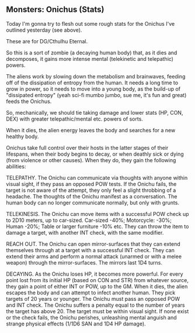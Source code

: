 ## Monsters: Onichus (Stats) 

Today I'm gonna try to flesh out some rough stats for the Onichus I've outlined yesterday (see above).

These are for DG/Cthulhu Eternal.

So this is a sort of zombie (a decaying human body) that, as it dies and decomposes, it gains more intense mental (telekinetic and telepathic) powers.

The aliens work by slowing down the metabolism and brainwaves, feeding off of the dissipation of entropy from the human. It needs a long time to grow in power, so it needs to move into a young body, as the build-up of "dissipated entropy" (yeah sci-fi mumbo jumbo, sue me, it's fun and great) feeds the Onichus.

So, mechanically, we should tie taking damage and lower stats (HP, CON, DEX) with greater telepathic/mental etc. powers of sorts.

When it dies, the alien energy leaves the body and searches for a new healthy body.

Onichus take full control over their hosts in the latter stages of their lifespans, when their body begins to decay, or when deathly sick or dying (from violence or other causes). When they do, they gain the following abilities:

TELEPATHY. The Onichu can communicate via thoughts with anyone within visual sight, if they pass an opposed POW tests. If the Onichu fails, the target is not aware of the attempt, they only feel a slight throbbing of a headache. The thoughts of the Onichu manifest as a conversation. The human body can no longer communicate normally, but only with grunts.

TELEKINESIS. The Onichu can move items with a successful POW check up to 2D10 meters, up to car-sized. Car-sized -40%; Motorcycle: -30%; Human -20%; Table or larger furniture -10% etc. They can throw the item to damage a target, with another INT check, with the same modifier.

REACH OUT. The Onichu can open mirror-surfaces that they can extend themselves through at a target with a successful INT check. They can extend their arms and perform a normal attack (unarmed or with a melee weapon) through the mirror-surfaces. The mirrors last 1D4 turns.

DECAYING. As the Onichu loses HP, it becomes more powerful. For every point lost from its initial HP (based on CON and STR) from whatever source, they gain a point of either INT or POW, up to the GM. When it dies, the alien escapes the body and can attempt to infect another human. They pick targets of 20 years or younger. The Onichu must pass an opposed POW and INT check. The Onichu suffers a penalty equal to the number of years the target has above 20. The target must be within visual sight. If none exist or the check fails, the Onichu perishes, unleashing mental anguish and strange physical effects (1/1D6 SAN and 1D4 HP damage).